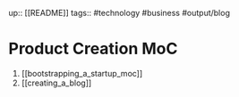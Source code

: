 up:: [[README]]
tags:: #technology #business #output/blog

# Product Creation MoC

1. [[bootstrapping_a_startup_moc]]
2. [[creating_a_blog]]
